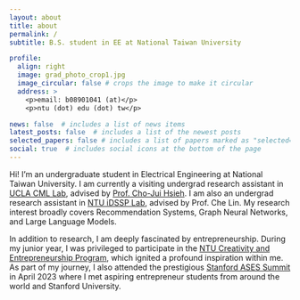 ```yaml
---
layout: about
title: about
permalink: /
subtitle: B.S. student in EE at National Taiwan University

profile:
  align: right
  image: grad_photo_crop1.jpg
  image_circular: false # crops the image to make it circular
  address: >
    <p>email: b08901041 (at)</p>
    <p>ntu (dot) edu (dot) tw</p>

news: false  # includes a list of news items
latest_posts: false  # includes a list of the newest posts
selected_papers: false # includes a list of papers marked as "selected={true}"
social: true  # includes social icons at the bottom of the page
---
```


Hi! I’m an undergraduate student in Electrical Engineering at National Taiwan University. I am currently a visiting undergrad research assistant in [UCLA CML Lab](https://sites.google.com/view/chohsieh-research/home), advised by [Prof. Cho-Jui Hsieh](http://web.cs.ucla.edu/~chohsieh/index.html). I am also an undergrad research assistant in [NTU iDSSP Lab](https://www.idssp.ee.ntu.edu.tw/), advised by Prof. Che Lin. My research interest broadly covers Recommendation Systems, Graph Neural Networks, and Large Language Models.

In addition to research, I am deeply fascinated by entrepreneurship. During my junior year, I was privileged to participate in the [NTU Creativity and Entrepreneurship Program](https://cep.ntu.edu.tw/), which ignited a profound inspiration within me. As part of my journey, I also attended the prestigious [Stanford ASES Summit](https://ases.stanford.edu/) in April 2023 where I met aspiring entrepreneur students from around the world and Stanford University.
